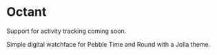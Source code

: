 # Octant

Support for activity tracking coming soon.

Simple digital watchface for Pebble Time and Round with a Jolla theme.
